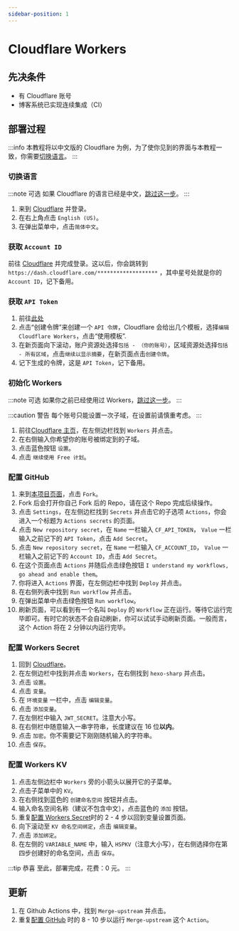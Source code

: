 ```yaml
---
sidebar-position: 1
---
```


# Cloudflare Workers

## 先决条件

- 有 Cloudflare 账号
- 博客系统已实现连续集成（CI）

## 部署过程

:::info
本教程将以中文版的 Cloudflare 为例，为了使你见到的界面与本教程一致，你需要[切换语言](#切换语言)。
:::

### 切换语言

:::note 可选
如果 Cloudflare 的语言已经是中文，[跳过这一步](#获取-account-id)。
:::

1. 来到 [Cloudflare](https://dash.cloudflare.com) 并登录。
2. 在右上角点击 `English (US)`。
3. 在弹出菜单中，点击`简体中文`。

### 获取 `Account ID`

前往 [Cloudflare](https://dash.cloudflare.com) 并完成登录。这以后，你会跳转到 `https://dash.cloudflare.com/*******************` ，其中星号处就是你的 `Account ID`，记下备用。

### 获取 `API Token`

1. 前往[此处](https://dash.cloudflare.com/profile/api-tokens)
2. 点击“创建令牌”来创建一个 `API 令牌`，Cloudflare 会给出几个模板，选择`编辑 Cloudflare Workers`，点击“使用模板”.
3. 在新页面向下滚动，账户资源处选择`包括 - （你的账号）`，区域资源处选择`包括 - 所有区域`，点击`继续以显示摘要`，在新页面点击`创建令牌`。
4. 记下生成的令牌，这是 `API Token`，记下备用。

### 初始化 Workers

:::note 可选
如果你之前已经使用过 Workers，[跳过这一步](#配置-github)。
:::

:::caution 警告
每个账号只能设置一次子域，在设置前请慎重考虑。
:::

1. 前往[Cloudflare 主页](https://dash.cloudflare.com)，在左侧边栏找到 `Workers` 并点击。
2. 在右侧输入你希望你的账号被绑定到的子域。
3. 点击蓝色按钮 `设置`。
4. 点击 `继续使用 Free 计划`。

### 配置 GitHub

1. 来到[本项目页面](https://github.com/lixiang810/HexoSharp)，点击 `Fork`。
2. Fork 后会打开你自己 Fork 后的 Repo，请在这个 Repo 完成后续操作。
3. 点击 `Settings`，在左侧边栏找到 `Secrets` 并点击它的子选项 `Actions`，你会进入一个标题为 `Actions secrets` 的页面。
4. 点击 `New repository secret`，在 `Name` 一栏输入 `CF_API_TOKEN`， `Value` 一栏输入之前记下的 `API Token`，点击 `Add Secret`。
5. 点击 `New repository secret`，在 `Name` 一栏输入 `CF_ACCOUNT_ID`， `Value` 一栏输入之前记下的 `Account ID`，点击 `Add Secret`。
6. 在这个页面点击 `Actions` 并随后点击绿色按钮 `I understand my workflows, go ahead and enable them`。
7. 你将进入 `Actions` 界面，在左侧边栏中找到 `Deploy` 并点击。
8. 在右侧列表中找到 `Run workflow` 并点击。
9. 在弹出菜单中点击绿色按钮 `Run workflow`。
10. 刷新页面，可以看到有一个名叫 `Deploy` 的 `Workflow` 正在运行。等待它运行完毕即可。有时它的状态不会自动刷新，你可以试试手动刷新页面。一般而言，这个 Action 将在 2 分钟以内运行完毕。

### 配置 Workers Secret

1. 回到 [Cloudflare](https://dash.cloudflare.com)。
2. 在左侧边栏中找到并点击 `Workers`，在右侧找到 `hexo-sharp` 并点击。
3. 点击 `设置`。
4. 点击 `变量`。
5. 在 `环境变量` 一栏中，点击 `编辑变量`。
6. 点击 `添加变量`。
7. 在左侧栏中输入 `JWT_SECRET`。注意大小写。
8. 在右侧栏中随意输入一串字符串，长度建议在 16 位**以内**。
9. 点击 `加密`。你不需要记下刚刚随机输入的字符串。
10. 点击 `保存`。

### 配置 Workers KV

1. 点击左侧边栏中 `Workers` 旁的小箭头以展开它的子菜单。
2. 点击子菜单中的 `KV`。
3. 在右侧找到蓝色的 `创建命名空间` 按钮并点击。
4. 输入命名空间名称（建议不包含中文），点击蓝色的 `添加` 按钮。
5. 重复[配置 Workers Secret](#配置-workers-secret)时的 2 - 4 步以回到变量设置页面。
6. 向下滚动至 `KV 命名空间绑定`，点击 `编辑变量`。
7. 点击 `添加绑定`。
8. 在左侧的 `VARIABLE_NAME` 中，输入 `HSPKV`（注意大小写），在右侧选择你在第四步创建好的命名空间，点击 `保存`。

:::tip 恭喜
至此，部署完成，花费：0 元。
:::

## 更新

1. 在 Github Actions 中，找到 `Merge-upstream` 并点击。
2. 重复[配置 GitHub](#配置-github) 时的 8 - 10 步以运行 `Merge-upstream` 这个 `Action`。
